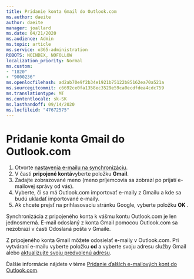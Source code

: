```yaml
---
title: Pridanie konta Gmail do Outlook.com
ms.author: daeite
author: daeite
manager: joallard
ms.date: 04/21/2020
ms.audience: Admin
ms.topic: article
ms.service: o365-administration
ROBOTS: NOINDEX, NOFOLLOW
localization_priority: Normal
ms.custom:
- "1820"
- "9000236"
ms.openlocfilehash: ad2ab70e9f2b34e1921b75122b85162ea70a521a
ms.sourcegitcommit: c6692ce0fa1358ec3529e59ca0ecdfdea4cdc759
ms.translationtype: MT
ms.contentlocale: sk-SK
ms.lasthandoff: 09/14/2020
ms.locfileid: "47672575"
---
```

# <a name="add-your-gmail-account-to-outlookcom"></a>Pridanie konta Gmail do Outlook.com

1. Otvorte [nastavenia e-mailu na synchronizáciu](https://go.microsoft.com/fwlink/?linkid=875264).
2. V časti **pripojené kontá**vyberte položku **Gmail**.
3. Zadajte zobrazované meno (meno príjemcovia sa zobrazí po prijatí e-mailovej správy od vás).
4. Vyberte, či sa má Outlook.com importovať e-maily z Gmailu a kde sa budú ukladať importované e-maily.
5. Ak chcete prejsť na prihlasovaciu stránku Google, vyberte položku **OK** .

Synchronizácia z pripojeného konta k vášmu kontu Outlook.com je len jednosmerná. E-mail odoslaný z konta Gmail pomocou Outlook.com sa nezobrazí v časti Odoslaná pošta v Gmaile.

Z pripojeného konta Gmail môžete odosielať e-maily v Outlook.com. Pri vytváraní e-mailu vyberte položku **od** a vyberte svoju adresu služby Gmail alebo [aktualizujte svoju predvolenú adresu](https://go.microsoft.com/fwlink/?linkid=875264).

Ďalšie informácie nájdete v téme [Pridanie ďalších e-mailových kont do Outlook.com](https://support.office.com/article/c5224df4-5885-4e79-91ba-523aa743f0ba?wt.mc_id=Office_Outlook_com_Alchemy).